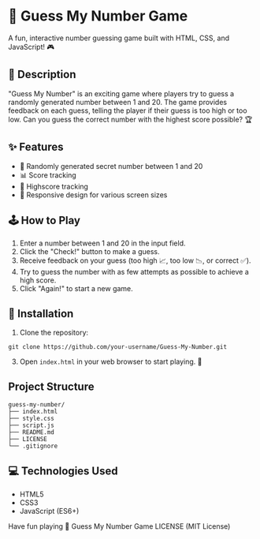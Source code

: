 # 🔢 Guess My Number Game

A fun, interactive number guessing game built with HTML, CSS, and JavaScript! 🎮

## 📝 Description

"Guess My Number" is an exciting game where players try to guess a randomly generated number between 1 and 20. The game provides feedback on each guess, telling the player if their guess is too high or too low. Can you guess the correct number with the highest score possible? 🏆

## ✨ Features

- 🎲 Randomly generated secret number between 1 and 20
- 📊 Score tracking
- 🏅 Highscore tracking
- 📱 Responsive design for various screen sizes

## 🕹️ How to Play

1. Enter a number between 1 and 20 in the input field.
2. Click the "Check!" button to make a guess.
3. Receive feedback on your guess (too high 📈, too low 📉, or correct ✅).
4. Try to guess the number with as few attempts as possible to achieve a high score.
5. Click "Again!" to start a new game.

## 🚀 Installation

1. Clone the repository:
```
git clone https://github.com/your-username/Guess-My-Number.git
```

3. Open `index.html` in your web browser to start playing. 🎉

## Project Structure

```
guess-my-number/
├── index.html
├── style.css
├── script.js
├── README.md
├── LICENSE
└── .gitignore

```

## 💻 Technologies Used

- HTML5
- CSS3
- JavaScript (ES6+)

Have fun playing 🔢 Guess My Number Game
LICENSE (MIT License)

